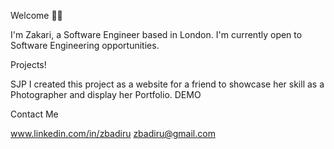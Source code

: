 Welcome 🤝🏾

I'm Zakari, a Software Engineer based in London. I'm currently open to Software Engineering opportunities. 

Projects!

SJP
I created this project as a website for a friend to showcase her skill as a Photographer and display her Portfolio. DEMO 

Contact Me

www.linkedin.com/in/zbadiru
zbadiru@gmail.com
